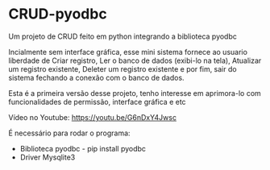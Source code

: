 # CRUD-pyodbc
Um projeto de CRUD feito em python integrando a biblioteca pyodbc

Incialmente sem interface gráfica, esse mini sistema fornece ao usuario liberdade de Criar registro, Ler o banco de dados (exibi-lo na tela), Atualizar um registro existente, Deleter um registro existente e por fim, sair do sistema fechando a conexão com o banco de dados.

Esta é a primeira versão desse projeto, tenho interesse em aprimora-lo com funcionalidades de permissão, interface gráfica e etc

Vídeo no Youtube: https://youtu.be/G6nDxY4Jwsc

É necessário para rodar o programa:

- Biblioteca pyodbc - pip install pyodbc
- Driver Mysqlite3 
 
